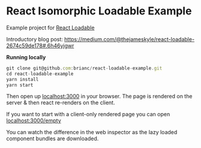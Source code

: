 # React Isomorphic Loadable Example

Example project for [React Loadable](https://github.com/thejameskyle/react-loadable)

Introductory blog post: https://medium.com/@thejameskyle/react-loadable-2674c59de178#.6h46yjgwr

**Running locally**

```js
git clone git@github.com:brianc/react-loadable-example.git
cd react-loadable-example
yarn install
yarn start
```

Then open up [localhost:3000](http://localhost:3000) in your browser.  The page is rendered on the server & then react re-renders on the client.

If you want to start with a client-only rendered page you can open [localhost:3000/empty](http://localhost:3000/empty)

You can watch the difference in the web inspector as the lazy loaded component bundles are downloaded.
